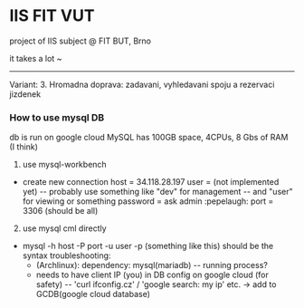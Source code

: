 # IIS FIT VUT
project of IIS subject @ FIT BUT, Brno

it takes a lot ~

---
Variant: 3. Hromadna doprava: zadavani, vyhledavani spoju a rezervaci jizdenek


### How to use mysql DB
db is run on google cloud MySQL
has 100GB space, 4CPUs, 8 Gbs of RAM (I think)
1) use mysql-workbench
  - create new connection
    host = 34.118.28.197
    user = (not implemented yet) -- probably use something like "dev" for management
                                 -- and "user" for viewing or something
    password = ask admin :pepelaugh:
    port = 3306
    (should be all)

2) use mysql cml directly
  - mysql -h host -P port -u user -p
    (something like this) should be the syntax
    troubleshooting:
      * (Archlinux): dependency: mysql(mariadb) -- running process?
      * needs to have client IP (you) in DB config on google cloud (for safety)
      -- 'curl ifconfig.cz' / 'google search: my ip' etc. -> add to GCDB(google cloud database)
